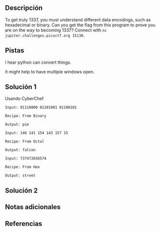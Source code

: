 ## Descripción
To get truly 1337, you must understand different data encodings, such as hexadecimal or binary. Can you get the flag from this program to prove you are on the way to becoming 1337? Connect with `nc jupiter.challenges.picoctf.org 15130`.
 
## Pistas
I hear python can convert things.

It might help to have multiple windows open.

## Solución 1
Usando CyberChef
```
Input: 01110000 01101001 01100101

Recipe: From Binary

Output: pie
```

```
Input: 146 141 154 143 157 15

Recipe: From Octal

Output: falcon
```

```
Input: 737472656574

Recipe: From Hex

Output: street
```

## Solución 2


## Notas adicionales

## Referencias
